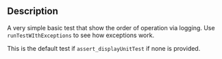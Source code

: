 ﻿<!-- Basic Unit Test -->
## Description

A very simple basic test that show the order of operation via logging.
Use `runTestWIthExceptions` to see how exceptions work.

This is the default test if `assert_displayUnitTest` if none is provided.

